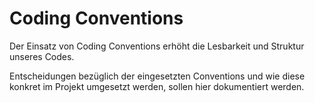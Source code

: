 # Coding Conventions

Der Einsatz von Coding Conventions erhöht die Lesbarkeit und Struktur unseres Codes.

Entscheidungen bezüglich der eingesetzten Conventions und wie diese konkret im Projekt umgesetzt werden, sollen hier dokumentiert werden.